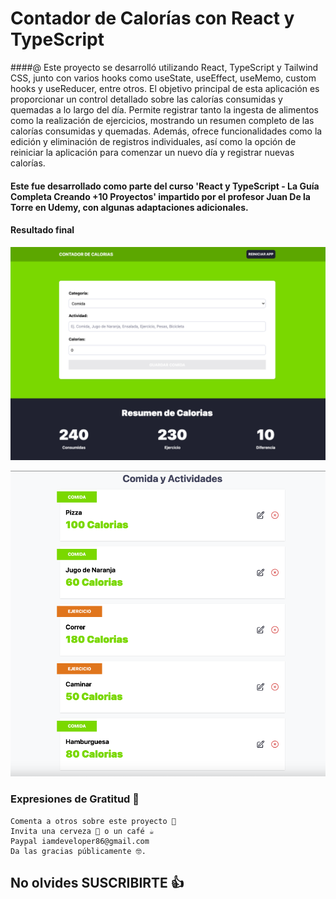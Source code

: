 # Contador de Calorías con React y TypeScript

####@ Este proyecto se desarrolló utilizando React, TypeScript y Tailwind CSS, junto con varios hooks como useState, useEffect, useMemo, custom hooks y useReducer, entre otros. El objetivo principal de esta aplicación es proporcionar un control detallado sobre las calorías consumidas y quemadas a lo largo del día. Permite registrar tanto la ingesta de alimentos como la realización de ejercicios, mostrando un resumen completo de las calorías consumidas y quemadas. Además, ofrece funcionalidades como la edición y eliminación de registros individuales, así como la opción de reiniciar la aplicación para comenzar un nuevo día y registrar nuevas calorías.

#### Este fue desarrollado como parte del curso 'React y TypeScript - La Guía Completa Creando +10 Proyectos' impartido por el profesor Juan De la Torre en Udemy, con algunas adaptaciones adicionales.

#### Resultado final

![](https://raw.githubusercontent.com/urian121/imagenes-proyectos-github/master/app-calorias.png)

![](https://raw.githubusercontent.com/urian121/imagenes-proyectos-github/master/app-calorias-react.png)

### Expresiones de Gratitud 🎁

    Comenta a otros sobre este proyecto 📢
    Invita una cerveza 🍺 o un café ☕
    Paypal iamdeveloper86@gmail.com
    Da las gracias públicamente 🤓.

## No olvides SUSCRIBIRTE 👍
